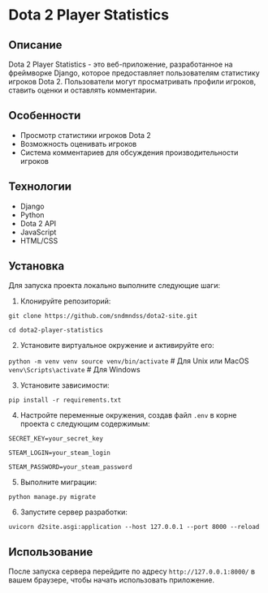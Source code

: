 # Dota 2 Player Statistics

## Описание

Dota 2 Player Statistics - это веб-приложение, разработанное на фреймворке Django, которое предоставляет пользователям статистику игроков Dota 2. Пользователи могут просматривать профили игроков, ставить оценки и оставлять комментарии.

## Особенности

- Просмотр статистики игроков Dota 2
- Возможность оценивать игроков
- Система комментариев для обсуждения производительности игроков

## Технологии

- Django
- Python
- Dota 2 API
- JavaScript
- HTML/CSS

## Установка

Для запуска проекта локально выполните следующие шаги:

1. Клонируйте репозиторий:

`git clone https://github.com/sndmndss/dota2-site.git`

`cd dota2-player-statistics`

2. Установите виртуальное окружение и активируйте его:

`python -m venv venv source venv/bin/activate` # Для Unix или MacOS
`venv\Scripts\activate` # Для Windows

3. Установите зависимости:

`pip install -r requirements.txt`

 
4. Настройте переменные окружения, создав файл `.env` в корне проекта с следующим содержимым:

`SECRET_KEY=your_secret_key `

`STEAM_LOGIN=your_steam_login`

`STEAM_PASSWORD=your_steam_password`

5. Выполните миграции:

`python manage.py migrate`

6. Запустите сервер разработки:

`uvicorn d2site.asgi:application --host 127.0.0.1 --port 8000 --reload`

## Использование

После запуска сервера перейдите по адресу `http://127.0.0.1:8000/` в вашем браузере, чтобы начать использовать приложение.